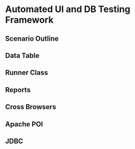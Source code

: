 # Automated UI and DB Testing Framework

## Scenario Outline
## Data Table
## Runner Class
## Reports
## Cross Browsers
## Apache POI
## JDBC
